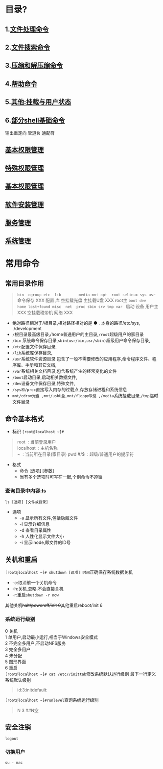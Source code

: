 # 目录?
## 1.[文件处理命令](1.文件处理命令.md)
## 2.[文件搜索命令](2.文件搜索命令.md)
## 3.[压缩和解压缩命令](3.压缩和解压缩命令.md)
## 4.[帮助命令](4.帮助命令.md)
## 5.[其他:挂载与用户状态](5.其他常用命令.md)
## 6.[部分shell基础命令](6.shell基础.md)
输出重定向 管道负 通配符
## [基本权限管理](基本权限管理.md)
## [特殊权限管理](特殊权限管理.md)
## [基本权限管理](网络管理.md)
## [软件安装管理](软件安装管理.md)
## [服务管理](服务管理.md)
## [系统管理](系统管理.md)

# 常用命令

## 常用目录作用
> `bin  cgroup etc  lib        media mnt opt  root selinux sys usr`  
> 命令保存   XXX    配置  库  空挂载光盘 主挂载U盘  XXX root主
> `boot dev    home lost+found misc  net  proc sbin srv tmp var `
> 启动 设备  用户主  XXX 空挂载磁带机 网络  XXX 
* 绝对路径相对于/根目录,相对路径相对的是 ● . 本身的路径/etc/sys, ./development
* `/`根目录最高级目录,/home普通用户的主目录,`/root`超级用户的家目录
* `/bin` 系统命令保存目录,`sbin(usr/bin,usr/sbin)`超级用户命令保存目录,
* `/etc`配置文件保存目录,
* `/lib`系统库保存目录,
* `/usr`系统软件资源目录 包含了一般不需要修改的应用程序,命令程序文件、程序库、手册和其它文档,
* `/var`系统相关文档目录,包含系统产生的经常变化的文件
* `/boot`启动目录,启动相关数据文件,
* `/dev`设备文件保存目录,特殊文件,
* `/sys和/proc`直接写入内存的过载点,存放存储进程和系统信息 
* `mnt/cdrom光盘 ,mnt/usbU盘,mnt/floppy软驱 ,/media`系统挂载目录,`/tmp`临时文件目录
## 命令基本格式
* 标识
`[root@localhost ~]#`
 > root&nbsp;&nbsp;: 当前登录用户  
 > localhost&nbsp;&nbsp;: 主机名称  
 > ~&nbsp;&nbsp;: 当前所在目录(家目录) pwd
 > \#/$&nbsp;&nbsp;: 超级/普通用户的提示符
* 格式
  * 命令 [选项] [参数]
  * 当有多个选项时可写在一起,个别命令不遵循
### 查询目录中内容:ls
`ls [选项] [文件或目录]`
* 选项
  * -a 显示所有文件,包括隐藏文件
  * -l 显示详细信息
  * -d 查看目录属性
  * -h 人性化显示文件大小
  * -i 显示inode,即文件的ID号
## 关机和重启

`[root@localhost ~]# shutdown [选项] 时间`正确保存系统数据关机

* -c:取消前一个关机命令
* -h:关机,忽略.不会直接关机
* -r:重启`shutdown -r now`

 其他关机~~halt/poweroff/init 0~~其他重启reboot/init 6

### 系统运行级别

0 关机<br>
1 单用户,启动最小运行,相当于Windows安全模式<br>
2 不完全多用户,不启动NFS服务<br>
3 完全多用户<br>
4 未分配<br>
5 图形界面<br>
6 重启<br>
`[root@localhost ~]# cat /etc//inittab`修改系统默认运行级别 最下一行定义系统默认级别 
> id:3:initdefault:  

`[root@localhost ~]#runlevel`查询系统运行级别
> N 3   ##N空

## 安全注销
`logout`
### 切换用户
`su - mac`